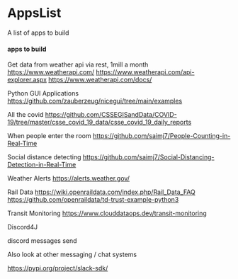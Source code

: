 # AppsList
A list of apps to build



#### apps to build

Get data from weather api via rest, 1mill a month
https://www.weatherapi.com/
https://www.weatherapi.com/api-explorer.aspx
https://www.weatherapi.com/docs/

Python GUI Applications
https://github.com/zauberzeug/nicegui/tree/main/examples

All the covid
https://github.com/CSSEGISandData/COVID-19/tree/master/csse_covid_19_data/csse_covid_19_daily_reports

When people enter the room
https://github.com/saimj7/People-Counting-in-Real-Time

Social distance detecting
https://github.com/saimj7/Social-Distancing-Detection-in-Real-Time

Weather Alerts
https://alerts.weather.gov/

Rail Data
https://wiki.openraildata.com/index.php/Rail_Data_FAQ
https://github.com/openraildata/td-trust-example-python3

Transit Monitoring
https://www.clouddataops.dev/transit-monitoring

Discord4J

discord messages send

Also look at other messaging / chat systems


https://pypi.org/project/slack-sdk/


